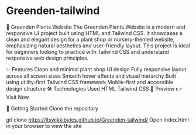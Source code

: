 # Greenden-tailwind

🌿 Greenden Plants Website
The Greenden Plants Website is a modern and responsive UI project built using HTML and Tailwind CSS. It showcases a clean and elegant design for a plant shop or nursery-themed website, emphasizing natural aesthetics and user-friendly layout. This project is ideal for beginners looking to practice with Tailwind CSS and understand responsive web design principles.

✨ Features
Clean and minimal plant shop UI design
Fully responsive layout across all screen sizes
Smooth hover effects and visual hierarchy
Built using utility-first Tailwind CSS framework
Mobile-first and accessible design structure
🛠️ Technologies Used
HTML
Tailwind CSS
📸 Preview
👉 Visit Now

🚀 Getting Started
Clone the repository

git clone https://itswikkibytes.github.io/Greenden-tailwind/
Open index.html in your browser to view the site
